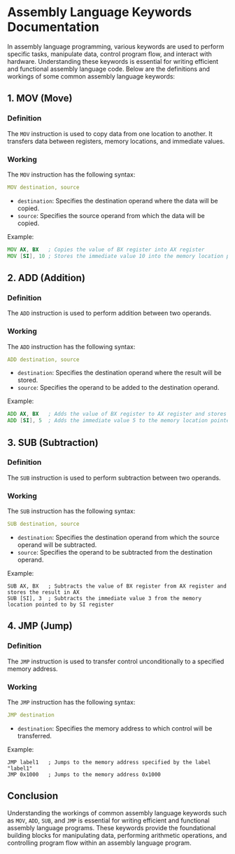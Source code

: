# Assembly Language Keywords Documentation

In assembly language programming, various keywords are used to perform specific tasks, manipulate data, control program flow, and interact with hardware. Understanding these keywords is essential for writing efficient and functional assembly language code. Below are the definitions and workings of some common assembly language keywords:

## 1. **MOV (Move)**

### Definition

The `MOV` instruction is used to copy data from one location to another. It transfers data between registers, memory locations, and immediate values.

### Working

The `MOV` instruction has the following syntax:

```yml
MOV destination, source
```

- `destination`: Specifies the destination operand where the data will be copied.
- `source`: Specifies the source operand from which the data will be copied.

Example:

```asm
MOV AX, BX   ; Copies the value of BX register into AX register
MOV [SI], 10 ; Stores the immediate value 10 into the memory location pointed to by SI register
```

## 2. **ADD (Addition)**

### Definition

The `ADD` instruction is used to perform addition between two operands.

### Working

The `ADD` instruction has the following syntax:

```yml
ADD destination, source
```

- `destination`: Specifies the destination operand where the result will be stored.
- `source`: Specifies the operand to be added to the destination operand.

Example:

```asm
ADD AX, BX   ; Adds the value of BX register to AX register and stores the result in AX
ADD [SI], 5  ; Adds the immediate value 5 to the memory location pointed to by SI register
```

## 3. **SUB (Subtraction)**

### Definition

The `SUB` instruction is used to perform subtraction between two operands.

### Working

The `SUB` instruction has the following syntax:

```yml
SUB destination, source
```

- `destination`: Specifies the destination operand from which the source operand will be subtracted.
- `source`: Specifies the operand to be subtracted from the destination operand.

Example:

```assembly
SUB AX, BX   ; Subtracts the value of BX register from AX register and stores the result in AX
SUB [SI], 3  ; Subtracts the immediate value 3 from the memory location pointed to by SI register
```

## 4. **JMP (Jump)**

### Definition

The `JMP` instruction is used to transfer control unconditionally to a specified memory address.

### Working

The `JMP` instruction has the following syntax:

```yml
JMP destination
```

- `destination`: Specifies the memory address to which control will be transferred.

Example:

```assembly
JMP label1   ; Jumps to the memory address specified by the label "label1"
JMP 0x1000   ; Jumps to the memory address 0x1000
```

## Conclusion

Understanding the workings of common assembly language keywords such as `MOV`, `ADD`, `SUB`, and `JMP` is essential for writing efficient and functional assembly language programs. These keywords provide the foundational building blocks for manipulating data, performing arithmetic operations, and controlling program flow within an assembly language program.
